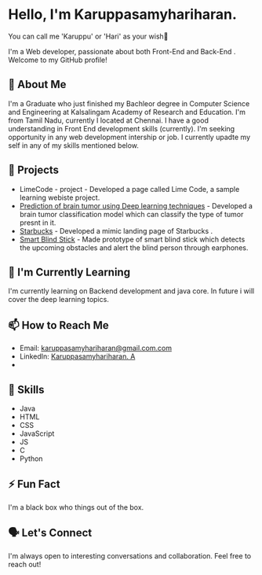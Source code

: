 # Hello, I'm Karuppasamyhariharan. 

You can call me 'Karuppu' or 'Hari' as your wish👋

I'm a Web developer, passionate about both Front-End and Back-End . Welcome to my GitHub profile!

## 🚀 About Me

I'm a Graduate who just finished my Bachleor degree in Computer Science and Engineering at Kalsalingam Academy of Research and Education. I'm from Tamil Nadu, currently I located at Chennai. I have a good understanding in Front End development skills (currently). I'm seeking opportunity in any web development intership or job. I currently upadte my self in any of my skills mentioned below.

## 🔭 Projects

- LimeCode - project - Developed a page called Lime Code, a sample learning webiste project.
- [Prediction of brain tumor using Deep learning techniques](link-to-project-1) - Developed a brain tumor classification model which can classify the type of tumor presnt in it.
- [Starbucks](link-to-project-2) - Developed a mimic landing page of Starbucks .
- [Smart Blind Stick](link-to-project-3) - Made prototype of smart blind stick which detects the upcoming obstacles and alert the blind person through earphones.

## 🌱 I'm Currently Learning

I'm currently learning on Backend development and java core. In future i will cover the deep learning topics.

## 📫 How to Reach Me

- Email: karuppasamyhariharan@gmail.com.com
- LinkedIn: [Karuppasamyhariharan. A](www.linkedin.com/in/kh10)
- 
## 💼 Skills

- Java
- HTML
- CSS
- JavaScript
- JS
- C
- Python

## ⚡ Fun Fact

I'm a black box who things out of the box.

## 🗣️ Let's Connect

I'm always open to interesting conversations and collaboration. Feel free to reach out!

